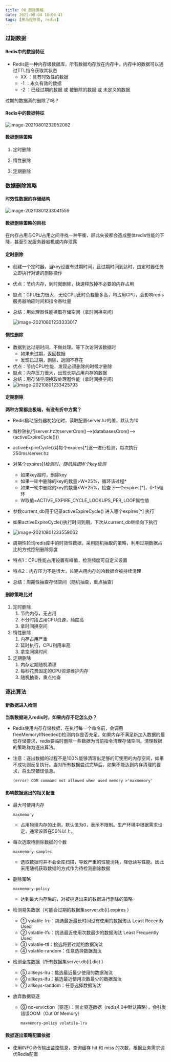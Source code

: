 ```yaml
---
title: 08_删除策略
date: 2021-08-04 18:06:41
tags: [黑马程序员, redis]
---
```


### 过期数据

#### Redis中的数据特征


- Redis是一种内存级数据库，所有数据均存放在内存中，内存中的数据可以通过TTL指令获取其状态
  - XX ：具有时效性的数据
  - -1 ：永久有效的数据
  - -2 ：已经过期的数据 或 被删除的数据 或 未定义的数据

过期的数据真的删除了吗？

#### Redis中的数据特征

![image-20210801232952082](08_删除策略.assets/image-20210801232952082.png)

#### 数据删除策略

1. 定时删除
2. 惰性删除

3. 定期删除

### 数据删除策略

#### 时效性数据的存储结构

![image-20210801233041559](08_删除策略.assets/image-20210801233041559.png)

#### 数据删除策略的目标

在内存占用与CPU占用之间寻找一种平衡，顾此失彼都会造成整体redis性能的下降，甚至引发服务器宕机或内存泄露

#### 定时删除

- 创建一个定时器，当key设置有过期时间，且过期时间到达时，由定时器任务立即执行对键的删除操作

- 优点：节约内存，到时就删除，快速释放掉不必要的内存占用

- 缺点：CPU压力很大，无论CPU此时负载量多高，均占用CPU，会影响redis服务器响应时间和指令吞吐量

- 总结：用处理器性能换取存储空间（拿时间换空间）

  ![image-20210801233333017](08_删除策略.assets/image-20210801233333017.png)

#### 惰性删除

- 数据到达过期时间，不做处理。等下次访问该数据时
  - 如果未过期，返回数据
  - 发现已过期，删除，返回不存在
- 优点：节约CPU性能，发现必须删除的时候才删除
- 缺点：内存压力很大，出现长期占用内存的数据
- 总结：用存储空间换取处理器性能（拿时间换空间）
- ![image-20210801233425793](08_删除策略.assets/image-20210801233425793.png)

#### 定期删除

**两种方案都走极端，有没有折中方案？**

- Redis启动服务器初始化时，读取配置server.hz的值，默认为10
- 每秒钟执行server.hz次serverCron()-->(databasesCron()-->(activeExpireCycle()))
- activeExpireCycle()对每个expires[*]逐一进行检测，每次执行250ms/server.hz
- 对某个expires[*]检测时，随机挑选W个key检测*
  - 如果key超时，删除key
  - 如果一轮中删除的key的数量>W\*25%，循环该过程*
  - 如果一轮中删除的key的数量≤W\*25%，检查下一个expires[\*]，0-15循环
  - W取值=ACTIVE_EXPIRE_CYCLE_LOOKUPS_PER_LOOP属性值
- 参数current_db用于记录activeExpireCycle() 进入哪个expires[*] 执行
- 如果activeExpireCycle()执行时间到期，下次从current_db继续向下执行
- ![image-20210801233559062](08_删除策略.assets/image-20210801233559062.png)

- 周期性轮询redis库中的时效性数据，采用随机抽取的策略，利用过期数据占比的方式控制删除频度
- 特点1：CPU性能占用设置有峰值，检测频度可自定义设置
- 特点2：内存压力不是很大，长期占用内存的冷数据会被持续清理
- 总结：周期性抽查存储空间（随机抽查，重点抽查）

#### 删除策略比对

1. 定时删除
   1. 节约内存，无占用
   2. 不分时段占用CPU资源，频度高
   3. 拿时间换空间
2. 惰性删除
   1. 内存占用严重
   2. 延时执行，CPU利用率高
   3. 拿空间换时间
3. 定期删除
   1. 内存定期随机清理
   2. 每秒花费固定的CPU资源维护内存
   3. 随机抽查，重点抽查

 ### 逐出算法

#### 新数据进入检测

**当新数据进入redis时，如果内存不足怎么办？**

- Redis使用内存存储数据，在执行每一个命令前，会调用freeMemoryIfNeeded()检测内存是否充足。如果内存不满足新加入数据的最低存储要求，redis要临时删除一些数据为当前指令清理存储空间。清理数据的策略称为逐出算法。

- 注意：逐出数据的过程不是100%能够清理出足够的可使用的内存空间，如果不成功则反复执行。当对所有数据尝试完毕后，如果不能达到内存清理的要求，将出现错误信息。

  ```
  (error) OOM command not allowed when used memory >'maxmemory'
  ```



#### 影响数据逐出的相关配置

- 最大可使用内存 

  ```
  maxmemory
  ```

  - 占用物理内存的比例，默认值为0，表示不限制。生产环境中根据需求设定，通常设置在50%以上。

- 每次选取待删除数据的个数 

  ```
  maxmemory-samples
  ```

  - 选取数据时并不会全库扫描，导致严重的性能消耗，降低读写性能。因此采用随机获取数据的方式作为待检测删除数据

- 删除策略 

  ```
  maxmemory-policy
  ```

  - 达到最大内存后的，对被挑选出来的数据进行删除的策略

- 检测易失数据（可能会过期的数据集server.db[i].expires ）
  - ① volatile-lru：挑选最近最长时间没有使用的数据淘汰	Least Recently Used
  - ② volatile-lfu：挑选最近使用次数最少的数据淘汰    Least Frequently Used
  - ③ volatile-ttl：挑选将要过期的数据淘汰
  - ④ volatile-random：任意选择数据淘汰
- 检测全库数据（所有数据集server.db[i].dict ）
  - ⑤ allkeys-lru：挑选最近最少使用的数据淘汰
  - ⑥ allkeys-lfu：挑选最近使用次数最少的数据淘汰
  - ⑦ allkeys-random：任意选择数据淘汰
- 放弃数据驱逐
  - ⑧ no-enviction（驱逐）：禁止驱逐数据（redis4.0中默认策略），会引发错误OOM（Out Of Memory）
  
    ```
    maxmemory-policy volatile-lru
    ```

#### 数据逐出策略配置依据

- 使用INFO命令输出监控信息，查询缓存 hit 和 miss 的次数，根据业务需求调优Redis配置

